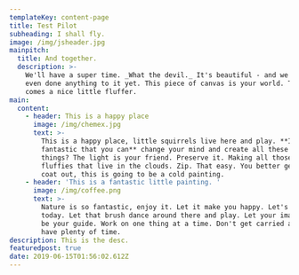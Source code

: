 ```yaml
---
templateKey: content-page
title: Test Pilot
subheading: I shall fly.
image: /img/jsheader.jpg
mainpitch:
  title: And together.
  description: >-
    We'll have a super time. _What the devil._ It's beautiful - and we haven't
    even done anything to it yet. This piece of canvas is your world. There
    comes a nice little fluffer.
main:
  content:
    - header: This is a happy place
      image: /img/chemex.jpg
      text: >-
        This is a happy place, little squirrels live here and play. **Isn't it
        fantastic that you can** change your mind and create all these happy
        things? The light is your friend. Preserve it. Making all those little
        fluffies that live in the clouds. Zip. That easy. You better get your
        coat out, this is going to be a cold painting.
    - header: 'This is a fantastic little painting. '
      image: /img/coffee.png
      text: >-
        Nature is so fantastic, enjoy it. Let it make you happy. Let's get wild
        today. Let that brush dance around there and play. Let your imagination
        be your guide. Work on one thing at a time. Don't get carried away - we
        have plenty of time.
description: This is the desc.
featuredpost: true
date: 2019-06-15T01:56:02.612Z
---
```


